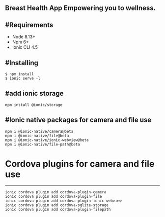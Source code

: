 
**Breast Health App** Empowering you to wellness. 
---

#Requirements
------------

* Node 8.13+
* Npm 6+
* Ionic CLI 4.5

#Installing
------------

```
$ npm install
$ ionic serve -l
```
#add ionic storage
------------
```
npm install @ionic/storage
```

#Ionic native packages for camera and file use
------------

```
npm i @ionic-native/camera@beta
npm i @ionic-native/file@beta
npm i @ionic-native/ionic-webview@beta
npm i @ionic-native/file-path@beta
```

# Cordova plugins for camera and file use
------------

```
ionic cordova plugin add cordova-plugin-camera
ionic cordova plugin add cordova-plugin-file
ionic cordova plugin add cordova-plugin-ionic-webview
ionic cordova plugin add cordova-sqlite-storage
ionic cordova plugin add cordova-plugin-filepath
```

